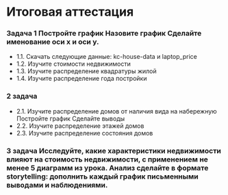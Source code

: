 # Итоговая аттестация

### Задача 1 Постройте график Назовите график Сделайте именование оси x и оси y.

* 1.1. Скачать следующие данные: kc-house-data и laptop_price 
* 1.2. Изучите стоимости недвижимости
* 1.3. Изучите распределение квадратуры жилой 
* 1.4. Изучите распределение года постройки

### 2 задача 

* 2.1. Изучите распределение домов от наличия вида на набережную Постройте график Сделайте выводы 
* 2.2. Изучите распределение этажей домов 
* 2.3. Изучите распределение состояния домов

### 3 задача Исследуйте, какие характеристики недвижимости влияют на стоимость недвижимости, с применением не менее 5 диаграмм из урока. Анализ сделайте в формате storytelling: дополнить каждый график письменными выводами и наблюдениями.


